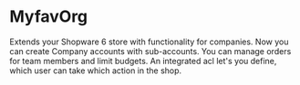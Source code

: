# MyfavOrg

Extends your Shopware 6 store with functionality for companies. Now you can create Company accounts with sub-accounts. You can manage orders for team members and limit budgets. An integrated acl let's you define, which user can take which action in the shop.
